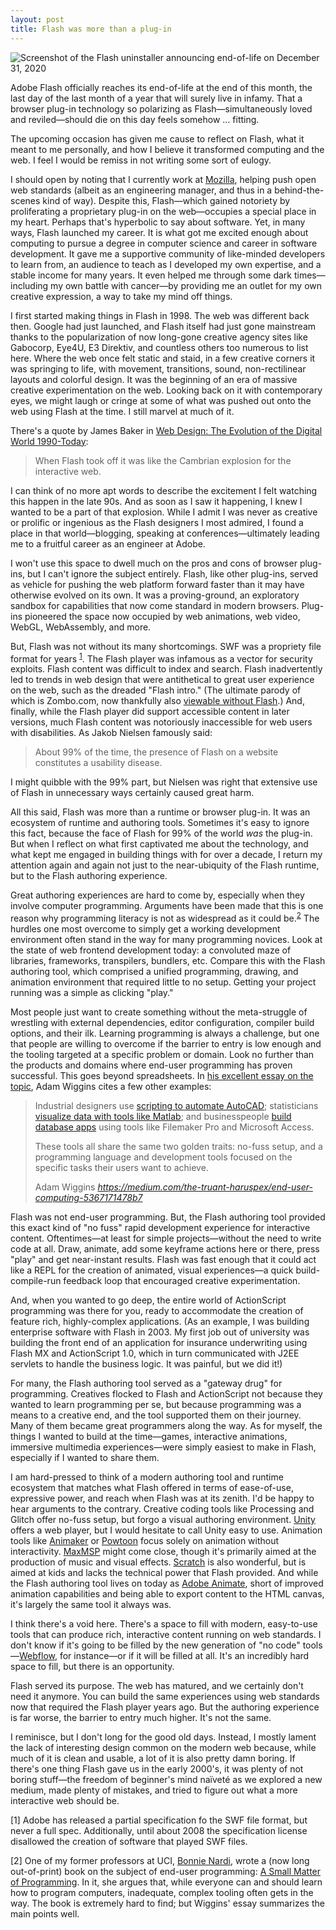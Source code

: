 ```yaml
---
layout: post
title: Flash was more than a plug-in
---
```


![Screenshot of the Flash uninstaller announcing end-of-life on December 31, 2020](/assets/images/flash_uninstall_eol.jpg)

Adobe Flash officially reaches its end-of-life at the end of this month, the last day of the last month of a year that will surely live in infamy. That a browser plug-in technology so polarizing as Flash—simultaneously loved and reviled—should die on this day feels somehow &hellip; fitting.

The upcoming occasion has given me cause to reflect on Flash, what it meant to me personally, and how I believe it transformed computing and the web. I feel I would be remiss in not writing some sort of eulogy.

I should open by noting that I currently work at [Mozilla](https://mozilla.org), helping push open web standards (albeit as an engineering manager, and thus in a behind-the-scenes kind of way). Despite this, Flash—which gained notoriety by proliferating a proprietary plug-in on the web—occupies a special place in my heart. Perhaps that's hyperbolic to say about software. Yet, in many ways, Flash launched my career. It is what got me excited enough about computing to pursue a degree in computer science and career in software development. It gave me a supportive community of like-minded developers to learn from, an audience to teach as I developed my own expertise, and a stable income for many years. It even helped me through some dark times—including my own battle with cancer—by providing me an outlet for my own creative expression, a way to take my mind off things.

I first started making things in Flash in 1998. The web was different back then. Google had just launched, and Flash itself had just gone mainstream thanks to the popularization of now long-gone creative agency sites like Gabocorp, Eye4U, E3 Direktiv, and countless others too numerous to list here. Where the web once felt static and staid, in a few creative corners it was springing to life, with movement, transitions, sound, non-rectilinear layouts and colorful design. It was the beginning of an era of massive creative experimentation on the web. Looking back on it with contemporary eyes, we might laugh or cringe at some of what was pushed out onto the web using Flash at the time. I still marvel at much of it.

There's a quote by James Baker in [Web Design: The Evolution of the Digital World 1990-Today](http://www.worldcat.org/oclc/1122197286):

> When Flash took off it was like the Cambrian explosion for the interactive web.

I can think of no more apt words to describe the excitement I felt watching this happen in the late 90s. And as soon as I saw it happening, I knew I wanted to be a part of that explosion. While I admit I was never as creative or prolific or ingenious as the Flash designers I most admired, I found a place in that world—blogging, speaking at conferences—ultimately leading me to a fruitful career as an engineer at Adobe.

I won't use this space to dwell much on the pros and cons of browser plug-ins, but I can't ignore the subject entirely. Flash, like other plug-ins, served as vehicle for pushing the web platform forward faster than it may have otherwise evolved on its own. It was a proving-ground, an exploratory sandbox for capabilities that now come standard in modern browsers. Plug-ins pioneered the space now occupied by web animations, web video, WebGL, WebAssembly, and more. 

But, Flash was not without its many shortcomings. SWF was a propriety file format for years <sup>[1](#1)</sup>. The Flash player was infamous as a vector for security exploits. Flash content was difficult to index and search. Flash inadvertently led to trends in web design that were antithetical to great user experience on the web, such as the dreaded "Flash intro." (The ultimate parody of which is Zombo.com, now thankfully also [viewable without Flash](https://html5zombo.com).) And, finally, while the Flash player did support accessible content in later versions, much Flash content was notoriously inaccessible for web users with disabilities. As Jakob Nielsen famously said:

> About 99% of the time, the presence of Flash on a website constitutes a usability disease.

I might quibble with the 99% part, but Nielsen was right that extensive use of Flash in unnecessary ways certainly caused great harm.

All this said, Flash was more than a runtime or browser plug-in. It was an ecosystem of runtime and authoring tools. Sometimes it's easy to ignore this fact, because the face of Flash for 99% of the world _was_ the plug-in. But when I reflect on what first captivated me about the technology, and what kept me engaged in building things with for over a decade, I return my attention again and again not just to the near-ubiquity of the Flash runtime, but to the Flash authoring experience.

Great authoring experiences are hard to come by, especially when they involve computer programming. Arguments have been made that this is one reason why programming literacy is not as widespread as it could be.<sup>[2](#2)</sup> The hurdles one most overcome to simply get a working development environment often stand in the way for many programming novices. Look at the state of web frontend development today: a convoluted maze of libraries, frameworks, transpilers, bundlers, etc. Compare this with the Flash authoring tool, which comprised a unified programming, drawing, and animation environment that required little to no setup. Getting your project running was a simple as clicking "play."

Most people just want to create something without the meta-struggle of wrestling with external dependencies, editor configuration, compiler build options, and their ilk. Learning programming is always a challenge, but one that people are willing to overcome if the barrier to entry is low enough and the tooling targeted at a specific problem or domain. Look no further than the products and domains where end-user programming has proven successful. This goes beyond spreadsheets. In [his excellent essay on the topic](https://medium.com/the-truant-haruspex/end-user-computing-5367171478b7), Adam Wiggins cites a few other examples:

<blockquote class="quoteback" darkmode="" data-title="End-user%20computing" data-author="Adam Wiggins" cite="https://medium.com/the-truant-haruspex/end-user-computing-5367171478b7">
<p id="fb3c" class="hd he dt hf b hg iz hi hj hk ja hm hn ho jb hq hr hs jc hu hv hw jd hy hz ia cs eq" data-selectable-paragraph="">Industrial designers use <a href="http://cad-notes.com/2012/03/learn-how-to-write-command-scripts-for-autocad-and-automate-your-plotting/" class="fr ib" rel="noopener" target="_blank">scripting to automate AutoCAD</a>; statisticians <a href="http://faculty.washington.edu/lum/website_professional/matlab/tutorials/Matlab_Tutorial_Beginner/matlab_tutorial_beginner.pdf" class="fr ib" rel="noopener" target="_blank">visualize data with tools like Matlab</a>; and businesspeople <a href="http://www.youtube.com/watch?v=Ul17dsrMoaU" class="fr ib" rel="noopener" target="_blank">build database apps</a> using tools like Filemaker Pro and Microsoft Access.</p><p id="b29f" class="hd he dt hf b hg hh hi hj hk hl hm hn ho hp hq hr hs ht hu hv hw hx hy hz ia cs eq" data-selectable-paragraph="">These tools all share the same two golden traits: no-fuss setup, and a programming language and development tools focused on the specific tasks their users want to achieve.</p>
<footer>Adam Wiggins<cite> <a href="https://medium.com/the-truant-haruspex/end-user-computing-5367171478b7">https://medium.com/the-truant-haruspex/end-user-computing-5367171478b7</a></cite></footer>
</blockquote><script note="" src="https://cdn.jsdelivr.net/gh/Blogger-Peer-Review/quotebacks@1/quoteback.js"></script>

Flash was not end-user programming. But, the Flash authoring tool provided this exact kind of "no fuss" rapid development experience for interactive content. Oftentimes—at least for simple projects—without the need to write code at all. Draw, animate, add some keyframe actions here or there, press "play" and get near-instant results. Flash was fast enough that it could act like a REPL for the creation of animated, visual experiences—a quick build-compile-run feedback loop that encouraged creative experimentation. 

And, when you wanted to go deep, the entire world of ActionScript programming was there for you, ready to accommodate the creation of feature rich, highly-complex applications. (As an example, I was building enterprise software with Flash in 2003. My first job out of university was building the front end of an application for insurance underwriting using Flash MX and ActionScript 1.0, which in turn communicated with J2EE servlets to handle the business logic. It was painful, but we did it!) 

For many, the Flash authoring tool served as a "gateway drug" for programming. Creatives flocked to Flash and ActionScript not because they wanted to learn programming per se, but because programming was a means to a creative end, and the tool supported them on their journey. Many of them became great programmers along the way. As for myself, the things I wanted to build at the time—games, interactive animations, immersive multimedia experiences—were simply easiest to make in Flash, especially if I wanted to share them.

I am hard-pressed to think of a modern authoring tool and runtime ecosystem that matches what Flash offered in terms of ease-of-use, expressive power, and reach when Flash was at its zenith. I'd be happy to hear arguments to the contrary. Creative coding tools like Processing and Glitch offer no-fuss setup, but forgo a visual authoring environment. [Unity](https://unity.com/) offers a web player, but I would hesitate to call Unity easy to use. Animation tools like [Animaker](https://www.animaker.com/) or [Powtoon](https://www.powtoon.com/) focus solely on animation without interactivity. [MaxMSP](https://cycling74.com/products/max) might come close, though it's primarily aimed at the production of music and visual effects. [Scratch](https://scratch.mit.edu/) is also wonderful, but is aimed at kids and lacks the technical power that Flash provided. And while the Flash authoring tool lives on today as [Adobe Animate](https://www.adobe.com/products/animate.html), short of improved animation capabilities and being able to export content to the HTML canvas, it's largely the same tool it always was. 

I think there's a void here. There's a space to fill with modern, easy-to-use tools that can produce rich, interactive content running on web standards. I don't know if it's going to be filled by the new generation of "no code" tools—[Webflow](https://webflow.com), for instance—or if it will be filled at all. It's an incredibly hard space to fill, but there is an opportunity.

Flash served its purpose. The web has matured, and we certainly don't need it anymore. You can build the same experiences using web standards now that required the Flash player years ago. But the authoring experience is far worse, the barrier to entry much higher. It's not the same.

I reminisce, but I don't long for the good old days. Instead, I mostly lament the lack of interesting design common on the modern web because, while much of it is clean and usable, a lot of it is also pretty damn boring. If there's one thing Flash gave us in the early 2000's, it was plenty of not boring stuff—the freedom of beginner's mind naïveté as we explored a new medium, made plenty of mistakes, and tried to figure out what a more interactive web should be.

<aside class="footnote">
<p><a name="1"></a>[1] Adobe has released a partial specification fo the SWF file format, but never a full spec. Additionally, until about 2008 the specification license disallowed the creation of software that played SWF files.</p>
<p><a name="2"></a>[2] One of my former professors at UCI, <a href="https://www.artifex.org/~bonnie/">Bonnie Nardi</a>, wrote a (now long out-of-print) book on the subject of end-user programming: <a href="https://mitpress.mit.edu/books/small-matter-programming">A Small Matter of Programming</a>. In it, she argues that, while everyone can and should learn how to program computers, inadequate, complex tooling often gets in the way. The book is extremely hard to find; but Wiggins' essay summarizes the main points well.</p>
</aside>